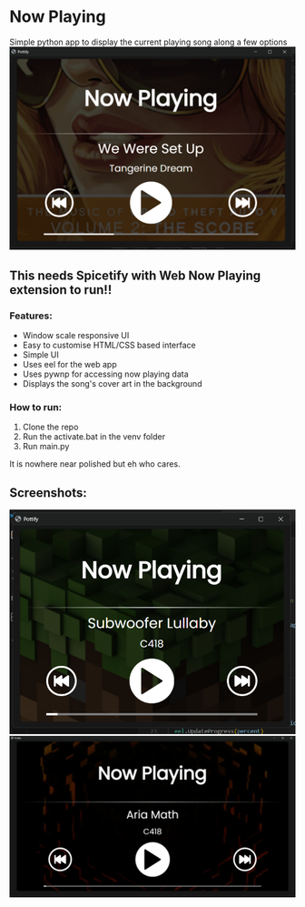 # Now Playing
 Simple python app to display the current playing song along a few options
![Alt text](Screenshots/image-2.png)
## This needs Spicetify with Web Now Playing extension to run!!

### Features:
- Window scale responsive UI
- Easy to customise HTML/CSS based interface
- Simple UI
- Uses eel for the web app
- Uses pywnp for accessing now playing data
- Displays the song's cover art in the background

### How to run:
1. Clone the repo
2. Run the activate.bat in the venv folder
3. Run main.py

It is nowhere near polished but eh who cares.

## Screenshots:
![Alt text](Screenshots/image.png)
![Alt text](Screenshots/image-1.png)
